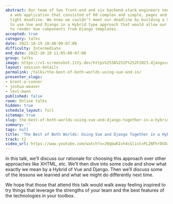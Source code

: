 ```yaml
---
abstract: Our team of two front-end and six backend-stack engineers needed to build
  a web application that consisted of 60 complex and simple, pages and forms on a
  tight deadline. We knew we couldn’t meet our deadline by building a SPA, so we opted
  to use Vue and Django in a Hybrid type approach that would allow our back-end engineers
  to render Vue components from Django templates.
accepted: true
category: talks
date: 2022-10-19 10:40:00-07:00
difficulty: Intermediate
end_date: 2022-10-19 11:05:00-07:00
group: talks
image: https://v1.screenshot.11ty.dev/https%253A%252F%252F2023.djangocon.eu%252Fpresenters%252Fbrent-o-connor%252F/opengraph/
layout: session-details
permalink: /talks/the-best-of-both-worlds-using-vue-and-in/
presenter_slugs:
- brent-o-connor
- joshua-weaver
- levi-mann
published: false
room: Online talks
hidden: true
schedule_layout: full
sitemap: true
slug: the-best-of-both-worlds-using-vue-and-django-together-in-a-hybrid-approach
summary: ''
tags: null
title: 'The Best of Both Worlds: Using Vue and Django Together in a Hybrid Approach'
track: t2
video_url: https://www.youtube.com/watch?v=J0qbwKIvh4c&list=PL2NFhrDSOxgXwt-yT9LgRw1eZcA627mXE
---
```


In this talk, we’ll discuss our rationale for choosing this approach over other approaches like XHTML, etc. We’ll then dive into some code and show what exactly we mean by a Hybrid of Vue and Django. Then we’ll discuss some of the lessons we learned and what we might do differently next time.

We hope that those that attend this talk would walk away feeling inspired to try things that leverage the strengths of your team and the best features of the technologies in your toolbox.
